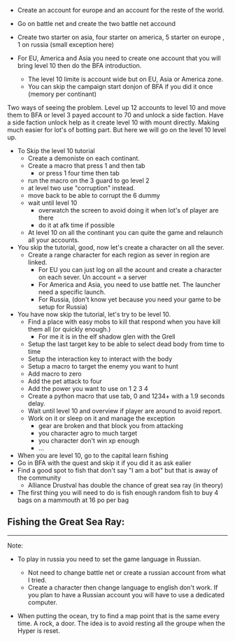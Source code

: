 - Create an account for europe and an account for the reste of the world.
- Go on battle net and create the two battle net accound
- Create two starter on asia, four starter on america, 5 starter on europe , 1 on russia (small exception here)

- For EU, America and Asia you need to create one account that you will bring level 10 then do the BFA introduction.
  - The level 10 limite is account wide but on EU, Asia or America zone.
  - You can skip the campaign start donjon of BFA if you did it once (memory per continant)
 
Two ways of seeing the problem. Level up 12 accounts to level 10 and move them to BFA or level 3 payed account to 70 and unlock a side faction.
Have a side faction unlock help as it create level 10 with mount directly. Making much easier for lot's of botting part.
But here we will go on the level 10 level up.


- To Skip the level 10 tutorial
  - Create a demoniste on each continant.
  - Create a macro that press 1 and then tab
    - or press 1 four time then tab
  - run the macro on the 3 guard to go level 2
  - at level two use "corruption" instead.
  - move back to be able to corrupt the 6 dummy
  - wait until level 10
    - overwatch the screen to avoid doing it when lot's of player are there
    - do it at afk time if possible
  - At level 10 on all the continant you can quite the game and relaunch all your accounts.
- You skip the tutorial, good, now let's create a character on all the sever.
  - Create a range character for each region as sever in region are linked. 
    - For EU you can just log on all the acount and create a character on each sever. Un account = a server
    - For America and Asia, you need to use battle net. The launcher need a specific launch.
    - For Russia, (don't know yet because you need your game to be setup for Russia) 
- You have now skip the tutorial, let's try to be level 10.
  - Find a place with easy mobs to kill that respond when you have kill them all (or quickly enough.)
    - For me it is in the elf shadow glen with the Grell
  - Setup the last target key to be able to select dead body from time to time
  - Setup the interaction key to interact with the body
  - Setup a macro to target the enemy you want to hunt
  - Add macro to zero
  - Add the pet attack to four
  - Add the power you want to use on 1 2 3 4
  - Create a python macro that use tab, 0 and 1234+  with a 1.9 seconds delay.
  - Wait until level 10 and overview if player are around to avoid report.
  - Work on it or sleep on it and manage the exception
    - gear are broken and that block you from attacking
    - you character agro to much target
    - you character don't win xp enough
    - ...
- When you are level 10, go to the capital learn fishing
- Go in BFA with the quest and skip it if you did it as ask ealier
- Find a good spot to fish that don't say "I am a bot" but that is away of the community
  - Alliance Drustval has double the chance of great sea ray (in theory)
- The first thing you will need to do is fish enough random fish to buy 4 bags on a mammouth at 16 po per bag

Fishing the Great Sea Ray: 
-    





---------------------

Note: 
- To play in russia you need to set the game language in Russian.
  - Not need to change battle net or create a russian account from what I tried.
  - Create a character then change language to english don't work. If you plan to have a Russian account you will have to use a dedicated computer.


- When putting the ocean, try to find a map point that is the same every time. A rock, a door. The idea is to avoid resting all the groupe when the Hyper is reset. 
